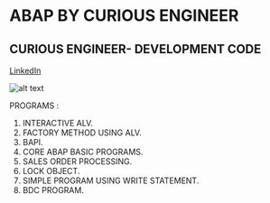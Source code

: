 # ABAP BY CURIOUS ENGINEER
## CURIOUS ENGINEER- DEVELOPMENT CODE


[LinkedIn](https://www.linkedin.com/in/rahulpillai200010)


![alt text](ABAP_IMG.jpg)


PROGRAMS : 

1. INTERACTIVE ALV.
2. FACTORY METHOD USING ALV.
3. BAPI.
4. CORE ABAP BASIC PROGRAMS.
5. SALES ORDER PROCESSING.
6. LOCK OBJECT.
7. SIMPLE PROGRAM USING WRITE STATEMENT.
8. BDC PROGRAM.
